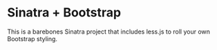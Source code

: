 Sinatra + Bootstrap
===================

This is a barebones Sinatra project that includes less.js to roll your own Bootstrap styling.  
